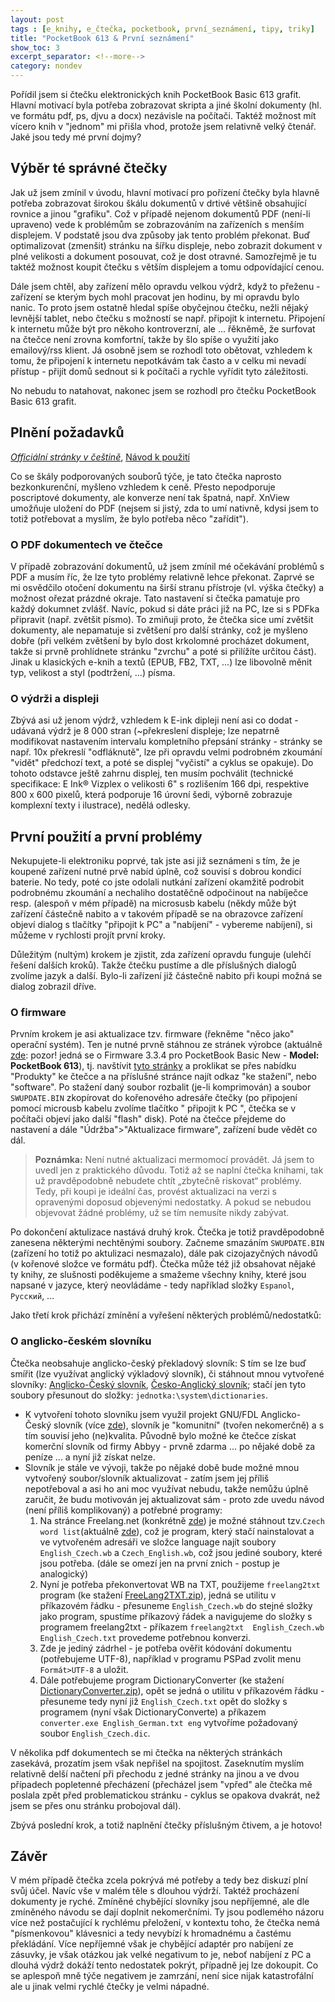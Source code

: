 ```yaml
---
layout: post
tags : [e_knihy, e_čtečka, pocketbook, první_seznámení, tipy, triky]
title: "PocketBook 613 & První seznámení"
show_toc: 3
excerpt_separator: <!--more-->
category: nondev
---
```


Pořídil jsem si čtečku elektronických knih PocketBook Basic 613 grafit. Hlavní motivací byla potřeba zobrazovat skripta a jiné školní dokumenty (hl. ve formátu pdf, ps, djvu a docx) nezávisle na počítači. Taktéž možnost mít vícero knih v "jednom" mi přišla vhod, protože jsem relativně velký čtenář. Jaké jsou tedy mé první dojmy?

<!--more-->

## Výběr té správné čtečky

Jak už jsem zmínil v úvodu, hlavní motivací pro pořízení čtečky byla hlavně potřeba zobrazovat širokou škálu dokumentů v drtivé většině obsahující rovnice a jinou "grafiku". Což v případě nejenom dokumentů PDF (není-li upraveno) vede k problémům se zobrazováním na zařízeních s menším displejem. V podstatě jsou dva způsoby jak tento problém překonat. Buď optimalizovat (zmenšit) stránku na šířku displeje, nebo zobrazit dokument v plné velikosti a dokument posouvat, což je dost otravné. Samozřejmě je tu taktéž možnost koupit čtečku s větším displejem a tomu odpovídající cenou.

Dále jsem chtěl, aby zařízení mělo opravdu velkou výdrž, když to přeženu - zařízení se kterým bych mohl pracovat jen hodinu, by mi opravdu bylo nanic. To proto jsem ostatně hledal spíše obyčejnou čtečku, nežli nějaký levnější tablet, nebo čtečku s možností se např. připojit k internetu. Připojení k internetu může být pro někoho kontroverzní, ale ... řěkněmě, že surfovat na čtečce není zrovna komfortní, takže by šlo spíše o využití jako emailový/rss klient. Já osobně jsem se rozhodl toto obětovat, vzhledem k tomu, že připojení k internetu nepotkávám tak často a v celku mi nevadí přístup - přijít domů sednout si k počítači a rychle vyřídit tyto záležitosti. 

No nebudu to natahovat, nakonec jsem se rozhodl pro čtečku PocketBook Basic 613 grafit.

## Plnění požadavků

_[Officiální stránky v češtině](http://www.pocketbook-int.com/cz/products/pocketbook-basic-new "Otevře nové okně stránky výrobce")_, [Návod k použití](http://andrle-jan.4fan.cz/images/2013-01/navod-k-pouziti-pocketbook-basic.pdf "PocketBook Basic 613 grafit - návod k použití v češtině")

Co se škály podporovaných souborů týče, je tato čtečka naprosto bezkonkurenční, myšleno vzhledem k ceně. Přesto nepodporuje poscriptové dokumenty, ale konverze není tak špatná, např. XnView umožňuje uložení do PDF (nejsem si jistý, zda to umí nativně, kdysi jsem to totiž potřebovat a myslím, že bylo potřeba něco "zařídit").

### O PDF dokumentech ve čtečce
V případě zobrazování dokumentů, už jsem zmínil mé očekávání problémů s PDF a musím říc, že lze tyto problémy relativně lehce překonat. Zaprvé se mi osvědčilo otočení dokumentu na širší stranu přístroje (vl. výška čtečky) a možnost ořezat prázdné okraje. Tato nastavení si čtečka pamatuje pro každý dokumnet zvlášť. Navíc, pokud si dáte práci již na PC, lze si s PDFka připravit (např. zvětšit písmo). To zmiňuji proto, že čtečka sice umí zvětšit dokumenty, ale nepamatuje si zvětšení pro další stránky, což je myšleno dobře (při velkém zvětšení by bylo dost krkolomné procházet dokument, takže si prvně prohlídnete stránku "zvrchu" a poté si přilížíte určitou část). Jinak u klasických e-knih a textů (EPUB, FB2, TXT, ...) lze libovolně měnit typ, velikost a styl (podtržení, ...) písma.

### O výdrži a displeji
Zbývá asi už jenom výdrž, vzhledem k E-ink dipleji není asi co dodat - udávaná výdrž je 8 000 stran (~překreslení displeje; lze nepatrně modifikovat nastavením intervalu kompletního přepsání stránky - stránky se např. 10x překreslí "odfláknutě", lze při opravdu velmi podrobném zkoumání "vidět" předchozí text, a poté se displej "vyčistí" a cyklus se opakuje). Do tohoto odstavce ještě zahrnu displej, ten musím pochválit (technické specifikace: E Ink® Vizplex o velikosti 6" s rozlišením 166 dpi, respektive 800 x 600 pixelů, která podporuje 16 úrovní šedi, výborně zobrazuje komplexní texty i ilustrace), nedělá odlesky.

## První použití a první problémy

Nekupujete-li elektroniku poprvé, tak jste asi již seznámeni s tím, že je koupené zařízení nutné prvě nabíd úplně, což souvisí s dobrou kondicí baterie. No tedy, poté co jste odolali nutkání zařízení okamžitě podrobit podrobnému zkoumání a nechaliho dostatěčně odpočinout na nabíječce resp. (alespoň v mém případě) na microsusb kabelu (někdy může být zařízení částečně nabito a v takovém případě se na obrazovce zařízení objeví dialog s tlačítky "připojit k PC" a "nabíjení" - vybereme nabíjení), si můžeme v rychlosti projít první kroky.

Důležitým (nultým) krokem je zjistit, zda zařízení opravdu funguje (ulehčí řešení dalších kroků). Takže čtečku pustíme a dle příslušných dialogů zvolíme jazyk a další. Bylo-li zařízení již částečně nabito při koupi možná se dialog zobrazil dříve.

### O firmware
Prvním krokem je asi aktualizace tzv. firmware (řekněme "něco jako" operační systém). Ten je nutné prvně stáhnou ze stránek výrobce (aktuálně [zde](http://download.pocketbook-int.com/fw/Foxconn/613/user/sw_20121115_613_EURO_H3.3.4378_3.3.4869_user.zip "Firmware 3.3.4"): pozor! jedná se o Firmware 3.3.4 pro PocketBook Basic New - **Model: PocketBook 613**), tj. navštívit [tyto stránky](http://www.pocketbook-int.com/cz/ "Oficiální stránky firmy PocketBook v češtině") a proklikat se přes nabídku "Produkty" ke čtečce a na příslušné stránce najít odkaz "ke stažení", nebo "software". Po stažení daný soubor rozbalit (je-li komprimován) a soubor `SWUPDATE.BIN` zkopírovat do kořenového adresáře čtečky (po připojení pomocí microusb kabelu zvolíme tlačítko " připojit k PC ", čtečka se v počítači objeví jako další "flash" disk). Poté na čtečce přejdeme do nastavení a dále "Údržba">"Aktualizace  firmware", zařízení bude vědět co dál.

> **Poznámka:** Není nutné aktualizaci mermomocí provádět. Já jsem to uvedl jen z praktického důvodu. Totiž až se naplní čtečka knihami, tak už pravděpodobně nebudete chtít „zbytečně riskovat“ problémy. Tedy, při koupi je ideální čas, provést aktualizaci na verzi s opravenými doposud objevenými nedostatky. A pokud se nebudou objevovat žádné problémy, už se tím nemusíte nikdy zabývat.

Po dokončení aktulizace nastává druhý krok. Čtečka je totiž pravděpodobně zanesena některými nechtěnými soubory. Začneme smazáním `SWUPDATE.BIN` (zařízení ho totiž po aktulizaci nesmazalo), dále pak cizojazyčných návodů (v kořenové složce ve formátu pdf). Čtečka může též již obsahovat nějaké ty knihy, ze slušnosti poděkujeme a smažeme všechny knihy, které jsou napsané v jazyce, který neovládáme - tedy například složky `Espanol`, `Русский`, ...

Jako třetí krok přichází zmínění a vyřešení některých problémů/nedostatků:

### O anglicko-českém slovníku
Čtečka neobsahuje anglicko-český překladový slovník: S tím se lze buď smířit (lze využívat anglický výkladový slovník), či stáhnout mnou vytvořené slovníky: [Anglicko-Český slovník](http://andrle-jan.4fan.cz/images/2013-01/english_czech_utf8.dic "Stažení Anglicko-Českého slovníku"), [Česko-Anglický slovník](http://andrle-jan.4fan.cz/images/2013-01/czech_english_utf8.dic "Stažení Česko-Anglického slovníku"); stačí jen tyto soubory přesunout do složky: `jednotka:\system\dictionaries`.

- K vytvoření tohoto slovníku jsem využil projekt GNU/FDL Anglicko-Český slovník (více [zde](http://slovnik.zcu.cz/uvod.php "Projekt otevřeného anglicko-českého slovníku")), slovník je "komunitní" (tvořen nekomerčně) a s tím souvisí jeho (ne)kvalita. Původně bylo možné ke čtečce získat komerční slovník od firmy Abbyy - prvně zdarma ... po nějaké době za peníze ... a nyní již získat nelze.
- Slovník je stále ve vývoji, takže po nějaké době bude možné mnou vytvořený soubor/slovník aktualizovat - zatím jsem jej příliš nepotřeboval a asi ho ani moc využívat nebudu, takže nemůžu úplně zaručit, že budu motivován jej aktualizovat sám - proto zde uvedu návod (není příliš komplikovaný) a potřebné programy:
    1.  Na stránce Freelang.net (konkrétně [zde](http://www.freelang.net/dictionary/czech.php "stažení free slovníku")) je možné stáhnout tzv.`Czech word list`(aktuálně [zde](http://www.freelang.net/download/stats/dictionary/czech.php "Czech word list")), což je program, který stačí nainstalovat a ve vytvořeném adresáři ve složce language najít soubory `English_Czech.wb` a `Czech_English.wb`, což jsou jediné soubory, které jsou potřeba. (dále se omezí jen na první znich - postup je analogický)
    1.  Nyní je potřeba překonvertovat WB na TXT, použijeme `freelang2txt` program (ke stažení [FreeLang2TXT.zip](http://andrle-jan.4fan.cz/images/2013-01/freelang2txt.zip)), jedná se utilitu v příkazovém řádku - přesuneme `English_Czech.wb` do stejné složky jako program, spustíme příkazový řádek a navigujeme do složky s programem freelang2txt - příkazem `freelang2txt  English_Czech.wb  English_Czech.txt` provedeme potřebnou konverzi.
    1.  Zde je jediný zádrhel - je potřeba ověřit kódování dokumentu (potřebujeme UTF-8), například v programu PSPad zvolit menu `Formát>UTF-8` a uložit.
    1.  Dále potřebujeme program DictionaryConverter (ke stažení [DictionaryConverter.zip](http://andrle-jan.4fan.cz/images/2013-01/DictionaryConverter.zip)), opět se jedná o utilitu v příkazovém řádku - přesuneme tedy nyní již `English_Czech.txt` opět do složky s programem (nyní však  DictionaryConverte) a příkazem `converter.exe English_German.txt eng` vytvoříme požadovaný soubor `English_Czech.dic`.

V několika pdf dokumentech se mi čtečka na některých stránkách zasekává, prozatím jsem však nepřišel na spojitost. Zaseknutím myslím relativně delší načtení při přechodu z jedné stránky na jinou a ve dvou případech popletenné přecházení (přecházel jsem "vpřed" ale čtečka mě poslala zpět před problematickou stránku - cyklus se opakova dvakrát, než jsem se přes onu stránku probojoval dál).

Zbývá poslední krok, a totiž naplnění čtečky příslušným čtivem, a je hotovo!

## Závěr

V mém případě čtečka zcela pokrývá mé potřeby a tedy bez diskuzí plní svůj účel. Navíc vše v malém těle s dlouhou výdrží. Taktéž procházení dokumenty je ryché. Zmíněné chybějící slovníky jsou nepříjemné, ale dle zmíněného návodu se dají doplnit nekomerčními. Ty jsou podlemého názoru více než postačující k rychlému přeložení, v kontextu toho, že čtečka nemá "písmenkovou" klávesnici a tedy nevybízí k hromadnému a častému překládání. Více nepříjemné však je chybějící adaptér pro nabíjení ze zásuvky, je však otázkou jak velké negativum to je, neboť nabíjení z PC a dlouhá výdrž dokáží tento nedostatek pokrýt, případně jej lze dokoupit. Co se aplespoň mně týče negativem je zamrzání, není sice nijak katastrofální ale u jinak velmi rychlé čtečky je velmi nápadné.